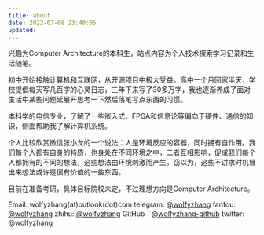 ```yaml
---
title: about
date: 2022-07-08 23:40:05
updated:
---
```


兴趣为Computer Architecture的本科生，站点内容为个人技术探索学习记录和生活随笔。

初中开始接触计算机和互联网，从开源项目中极大受益。高中一个月回家半天，学校提倡每天写几百字的心灵日志，三年下来写了30多万字，我也逐渐养成了面对生活中某些问题延展开思考一下然后落笔写点东西的习惯。

本科学的电信专业，了解了一些嵌入式、FPGA和信息论等偏向于硬件、通信的知识，侧面帮助我了解计算机系统。

个人比较欣赏微信张小龙的一个说法：人是环境反应的容器，同时拥有自作用。我们每个人都有自身的特质，也身处在不同环境之中，二者互相影响，促成我们每个人都拥有的不同的想法，这些想法由环境刺激而产生。窃以为，这些不讲求时机冒出来想法或许是很有价值的一些东西。

目前在准备考研，具体目标院校未定，不过理想方向是Computer Architecture。

Email: wolfyzhang(at)outlook(dot)com
telegram: [@wolfyzhang](https://t.me/wolfyzhang)
fanfou: [@wolfyzhang](https://fanfou.com/wolfyzhang)
zhihu: [@wolfyzhang](https://www.zhihu.com/people/wolfy-12)
GitHub：[@wolfyzhang-github](https://github.com/wolfyzhang-github)
twitter: [@wolfyzhang](https://twitter.com/wolfyzhang)

